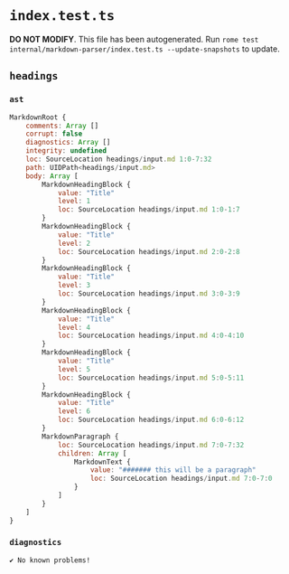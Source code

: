 # `index.test.ts`

**DO NOT MODIFY**. This file has been autogenerated. Run `rome test internal/markdown-parser/index.test.ts --update-snapshots` to update.

## `headings`

### `ast`

```javascript
MarkdownRoot {
	comments: Array []
	corrupt: false
	diagnostics: Array []
	integrity: undefined
	loc: SourceLocation headings/input.md 1:0-7:32
	path: UIDPath<headings/input.md>
	body: Array [
		MarkdownHeadingBlock {
			value: "Title"
			level: 1
			loc: SourceLocation headings/input.md 1:0-1:7
		}
		MarkdownHeadingBlock {
			value: "Title"
			level: 2
			loc: SourceLocation headings/input.md 2:0-2:8
		}
		MarkdownHeadingBlock {
			value: "Title"
			level: 3
			loc: SourceLocation headings/input.md 3:0-3:9
		}
		MarkdownHeadingBlock {
			value: "Title"
			level: 4
			loc: SourceLocation headings/input.md 4:0-4:10
		}
		MarkdownHeadingBlock {
			value: "Title"
			level: 5
			loc: SourceLocation headings/input.md 5:0-5:11
		}
		MarkdownHeadingBlock {
			value: "Title"
			level: 6
			loc: SourceLocation headings/input.md 6:0-6:12
		}
		MarkdownParagraph {
			loc: SourceLocation headings/input.md 7:0-7:32
			children: Array [
				MarkdownText {
					value: "####### this will be a paragraph"
					loc: SourceLocation headings/input.md 7:0-7:0
				}
			]
		}
	]
}
```

### `diagnostics`

```
✔ No known problems!

```
